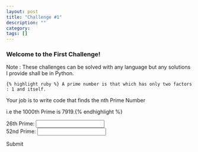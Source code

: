 ```yaml
---
layout: post
title: "Challenge #1"
description: ""
category: 
tags: []
---
```


<h3>Welcome to the First Challenge!</h3>
<p>Note : These challenges can be solved with any language but any solutions I provide shall be in Python.</p>

    {% highlight ruby %} A prime number is that which has only two factors : 1 and itself. 
Your job is to write code that finds the nth Prime Number 

i.e the 1000th Prime is 7919.{% endhighlight %}



<p>26th Prime: <input id = "First" type="text" name="First"><br> 52nd Prime: <input id = "Second" type="text"><br> </p>

<p><a class="demo-info demo-info-1" width="150px" style="
    margin-top: 75px;" onclick="theFunction(); return false;">Submit</a></p>

<script type="text/javascript">
    function theFunction () {
         var F =  document.getElementById("First").value
         var S = document.getElementById("Second").value

         

         





         if (F === "101" & S === "239"){
         	alert("Correct")
         }
         else{
         	alert("Incorrect :(")

         }	
         
        }
</script>   




















